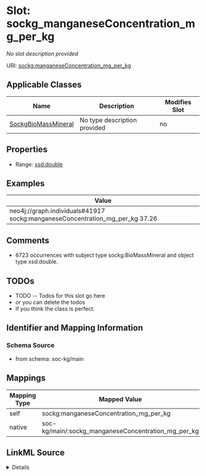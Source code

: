 

# Slot: sockg_manganeseConcentration_mg_per_kg


_No slot description provided_





URI: [sockg:manganeseConcentration_mg_per_kg](http://www.semanticweb.org/sockg/ontologies/2024/0/soil-carbon-ontology/manganeseConcentration_mg_per_kg)



<!-- no inheritance hierarchy -->





## Applicable Classes

| Name | Description | Modifies Slot |
| --- | --- | --- |
| [SockgBioMassMineral](../classes/SockgBioMassMineral.md) | No type description provided |  no  |







## Properties

* Range: [xsd:double](http://www.w3.org/2001/XMLSchema#double)






## Examples

| Value |
| --- |
| neo4j://graph.individuals#41917 sockg:manganeseConcentration_mg_per_kg 37.26 |

## Comments

* 6723 occurrences with subject type sockg:BioMassMineral and object type xsd:double.

## TODOs

* TODO -- Todos for this slot go here
* or you can delete the todos
* if you think the class is perfect.

## Identifier and Mapping Information







### Schema Source


* from schema: soc-kg/main




## Mappings

| Mapping Type | Mapped Value |
| ---  | ---  |
| self | sockg:manganeseConcentration_mg_per_kg |
| native | soc-kg/main/:sockg_manganeseConcentration_mg_per_kg |




## LinkML Source

<details>
```yaml
name: sockg_manganeseConcentration_mg_per_kg
description: No slot description provided
todos:
- TODO -- Todos for this slot go here
- or you can delete the todos
- if you think the class is perfect.
comments:
- 6723 occurrences with subject type sockg:BioMassMineral and object type xsd:double.
examples:
- value: neo4j://graph.individuals#41917 sockg:manganeseConcentration_mg_per_kg 37.26
from_schema: soc-kg/main
rank: 1000
slot_uri: sockg:manganeseConcentration_mg_per_kg
alias: sockg_manganeseConcentration_mg_per_kg
domain_of:
- sockg_BioMassMineral
range: double

```
</details>